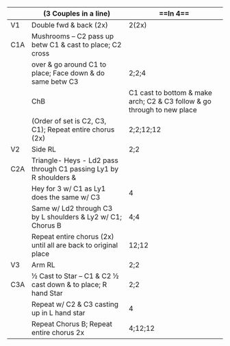 ||(3 Couples in a line) | ==In 4== |
|-----|----|-----|
|V1| Double fwd & back (2x) |2(2x)|
|C1A| Mushrooms – C2 pass up betw C1 & cast to place; C2 cross||
||over & go around C1 to place; Face down & do same betw C3 |2;2;4|
||ChB|C1 cast to bottom & make arch; C2 & C3 follow & go through to new place||
||(Order of set is C2, C3, C1); Repeat entire chorus (2x) |2;2;12;12|
|V2| Side RL |2;2|
|C2A| Triangle- Heys - Ld2 pass through C1 passing Ly1 by R shoulders & ||
||Hey for 3 w/ C1 as Ly1 does the same w/ C3 |4|
||Same w/ Ld2 through C3 by L shoulders & Ly2 w/ C1; Chorus B |4;4|
||Repeat entire chorus (2x) until all are back to original place |12;12|
|V3| Arm RL |2;2|
|C3A| ½ Cast to Star – C1 & C2 ½ cast down & to place; R hand Star |2;2|
||Repeat w/ C2 & C3 casting up in L hand star |4|
||Repeat Chorus B; Repeat entire chorus 2x |4;12;12|
